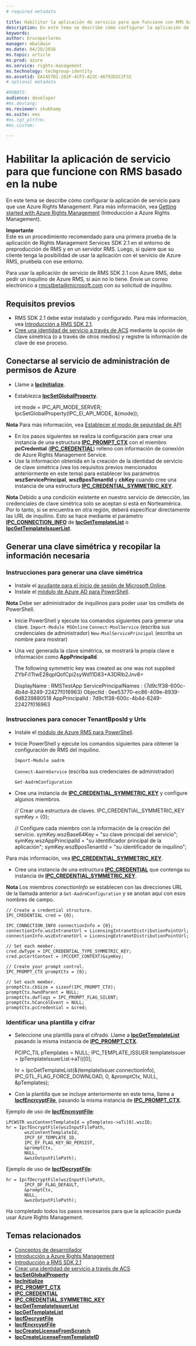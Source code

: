 ```yaml
---
# required metadata

title: Habilitar la aplicación de servicio para que funcione con RMS basado en la nube | Azure RMS
description: En este tema se describe cómo configurar la aplicación de servicio para que use Azure Rights Management.
keywords:
author: bruceperlerms
manager: mbaldwin
ms.date: 04/28/2016
ms.topic: article
ms.prod: azure
ms.service: rights-management
ms.technology: techgroup-identity
ms.assetid: EA1457D1-282F-4CF3-A23C-46793D2C2F32
# optional metadata

#ROBOTS:
audience: developer
#ms.devlang:
ms.reviewer: shubhamp
ms.suite: ems
#ms.tgt_pltfrm:
#ms.custom:

---
```


# Habilitar la aplicación de servicio para que funcione con RMS basado en la nube

En este tema se describe cómo configurar la aplicación de servicio para que use Azure Rights Management. Para más información, vea [Getting started with Azure Rights Management](https://technet.microsoft.com/en-us/library/jj585016.aspx) (Introducción a Azure Rights Management).

**Importante**  
Este es un procedimiento recomendado para una primera prueba de la aplicación de Rights Management Services SDK 2.1 en el entorno de preproducción de RMS y en un servidor RMS. Luego, si quiere que su cliente tenga la posibilidad de usar la aplicación con el servicio de Azure RMS, pruébela con ese entorno.

Para usar la aplicación de servicio de RMS SDK 2.1 con Azure RMS, debe pedir un inquilino de Azure RMS, si aún no lo tiene. Envíe un correo electrónico a <rmcstbeta@microsoft.com> con su solicitud de inquilino.

## Requisitos previos

-   RMS SDK 2.1 debe estar instalado y configurado. Para más información, vea [Introducción a RMS SDK 2.1](getting-started-with-ad-rms-2-0.md).
-   [Cree una identidad de servicio a través de ACS](https://msdn.microsoft.com/en-us/library/gg185924.aspx) mediante la opción de clave simétrica (o a través de otros medios) y registre la información de clave de ese proceso.

## Conectarse al servicio de administración de permisos de Azure

-   Llame a [**IpcInitialize**](/rights-management/sdk/2.1/api/win/functions#msipc_ipcinitialize).
-   Establezca [**IpcSetGlobalProperty**](/rights-management/sdk/2.1/api/win/functions#msipc_ipcsetglobalproperty).


    int mode = IPC_API_MODE_SERVER;
    IpcSetGlobalProperty(IPC_EI_API_MODE, &(mode));


**Nota**  Para más información, vea [Establecer el modo de seguridad de API](setting-the-api-security-mode-api-mode.md)

     

-   En los pasos siguientes se realiza la configuración para crear una instancia de una estructura [**IPC\_PROMPT\_CTX**](/rights-management/sdk/2.1/api/win/ipc_prompt_ctx#msipc_ipc_prompt_ctx) con el miembro **pcCredential** ([**IPC\_CREDENTIAL**](/rights-management/sdk/2.1/api/win/ipc_credential#msipc_ipc_credential)) relleno con información de conexión de Azure Rights Management Service.
-   Use la información obtenida en la creación de la identidad de servicio de clave simétrica (vea los requisitos previos mencionados anteriormente en este tema) para establecer los parámetros **wszServicePrincipal**, **wszBposTenantId** y **cbKey** cuando cree una instancia de una estructura [**IPC\_CREDENTIAL\_SYMMETRIC\_KEY**](/rights-management/sdk/2.1/api/win/ipc_credential#msipc_ipc_credential_symmetric_key).

**Nota**   Debido a una condición existente en nuestro servicio de detección, las credenciales de clave simétrica solo se aceptan si está en Norteamérica. Por lo tanto, si se encuentra en otra región, deberá especificar directamente las URL de inquilino. Esto se hace mediante el parámetro [**IPC\_CONNECTION\_INFO**](/rights-management/sdk/2.1/api/win/ipc_connection_info#msipc_ipc_connection_info) de [**IpcGetTemplateList**](/rights-management/sdk/2.1/api/win/functions#msipc_ipcgettemplatelist) o [**IpcGetTemplateIssuerList**](/rights-management/sdk/2.1/api/win/functions#msipc_ipcgettemplateissuerlist).

## Generar una clave simétrica y recopilar la información necesaria

### Instrucciones para generar una clave simétrica

-   Instale el [ayudante para el inicio de sesión de Microsoft Online](http://go.microsoft.com/fwlink/p/?LinkID=286152).
-   Instale el [módulo de Azure AD para PowerShell](https://bposast.vo.msecnd.net/MSOPMW/8073.4/amd64/AdministrationConfig-en.msi).

**Nota**  Debe ser administrador de inquilinos para poder usar los cmdlets de PowerShell.


-   Inicie PowerShell y ejecute los comandos siguientes para generar una clave.
            `Import-Module MSOnline`
            `Connect-MsolService` (escriba sus credenciales de administrador)
            `New-MsolServicePrincipal` (escriba un nombre para mostrar)
-   Una vez generada la clave simétrica, se mostrará la propia clave e información como **AppPrincipalId**.



    The following symmetric key was created as one was not supplied
    ZYbF/lTtwE28qplQofCpi2syWd11D83+A3DRlb2Jnv8=

    DisplayName : RMSTestApp
    ServicePrincipalNames : {7d9c1f38-600c-4b4d-8249-22427f016963}
    ObjectId : 0ee53770-ec86-409e-8939-6d8239880518
    AppPrincipalId : 7d9c1f38-600c-4b4d-8249-22427f016963



### Instrucciones para conocer **TenantBposId** y **Urls**

-   Instale el [módulo de Azure RMS para PowerShell](https://technet.microsoft.com/en-us/library/jj585012.aspx).
-   Inicie PowerShell y ejecute los comandos siguientes para obtener la configuración de RMS del inquilino.

    `Import-Module aadrm`

    `Connect-AadrmService` (escriba sus credenciales de administrador)

    `Get-AadrmConfiguration`


-   Cree una instancia de [**IPC\_CREDENTIAL\_SYMMETRIC\_KEY**](/rights-management/sdk/2.1/api/win/ipc_credential#msipc_ipc_credential_symmetric_key) y configure algunos miembros.

    // Crear una estructura de claves.
    IPC_CREDENTIAL_SYMMETRIC_KEY symKey = {0};

    // Configure cada miembro con la información de la creación del servicio.
    symKey.wszBase64Key = "su clave principal del servicio";
    symKey.wszAppPrincipalId = "su identificador principal de la aplicación";
    symKey.wszBposTenantId = "su identificador de inquilino";


Para más información, vea [**IPC\_CREDENTIAL\_SYMMETRIC\_KEY**](/rights-management/sdk/2.1/api/win/ipc_credential#msipc_ipc_credential_symmetric_key).

-   Cree una instancia de una estructura [**IPC\_CREDENTIAL**](/rights-management/sdk/2.1/api/win/ipc_credential#msipc_ipc_credential) que contenga su instancia de [**IPC\_CREDENTIAL\_SYMMETRIC\_KEY**](/rights-management/sdk/2.1/api/win/ipc_credential#msipc_ipc_credential_symmetric_key).

**Nota**  Los miembros *conectionInfo* se establecen con las direcciones URL de la llamada anterior a `Get-AadrmConfiguration` y se anotan aquí con esos nombres de campo.

    // Create a credential structure.
    IPC_CREDENTIAL cred = {0};

    IPC_CONNECTION_INFO connectionInfo = {0};
    connectionInfo.wszIntranetUrl = LicensingIntranetDistributionPointUrl;
    connectionInfo.wszExtranetUrl = LicensingExtranetDistributionPointUrl;

    // Set each member.
    cred.dwType = IPC_CREDENTIAL_TYPE_SYMMETRIC_KEY;
    cred.pcCertContext = (PCCERT_CONTEXT)&symKey;

    // Create your prompt control.
    IPC_PROMPT_CTX promptCtx = {0};

    // Set each member.
    promptCtx.cbSize = sizeof(IPC_PROMPT_CTX);
    promptCtx.hwndParent = NULL;
    promptCtx.dwflags = IPC_PROMPT_FLAG_SILENT;
    promptCtx.hCancelEvent = NULL;
    promptCtx.pcCredential = &cred;

### Identificar una plantilla y cifrar

-   Seleccione una plantilla para el cifrado.
    Llame a [**IpcGetTemplateList**](/rights-management/sdk/2.1/api/win/functions#msipc_ipcgettemplatelist) pasando la misma instancia de [**IPC\_PROMPT\_CTX**](/rights-management/sdk/2.1/api/win/ipc_prompt_ctx#msipc_ipc_prompt_ctx).


    PCIPC_TIL pTemplates = NULL;
    IPC_TEMPLATE_ISSUER templateIssuer = (pTemplateIssuerList->aTi)[0];

    hr = IpcGetTemplateList(&(templateIssuer.connectionInfo),
           IPC_GTL_FLAG_FORCE_DOWNLOAD,
           0,
           &promptCtx,
           NULL,
           &pTemplates);


-   Con la plantilla que se incluye anteriormente en este tema, llame a [**IpcfEncrcyptFile**](/rights-management/sdk/2.1/api/win/functions#msipc_ipcfencryptfile), pasando la misma instancia de [**IPC\_PROMPT\_CTX**](/rights-management/sdk/2.1/api/win/ipc_prompt_ctx#msipc_ipc_prompt_ctx).

Ejemplo de uso de [**IpcfEncrcyptFile**](/rights-management/sdk/2.1/api/win/functions#msipc_ipcfencryptfile):

    LPCWSTR wszContentTemplateId = pTemplates->aTi[0].wszID;
    hr = IpcfEncryptFile(wszInputFilePath,
           wszContentTemplateId,
           IPCF_EF_TEMPLATE_ID,
           IPC_EF_FLAG_KEY_NO_PERSIST,
           &promptCtx,
           NULL,
           &wszOutputFilePath);

Ejemplo de uso de [**IpcfDecryptFile**](/rights-management/sdk/2.1/api/win/functions#msipc_ipcfdecryptfile):

    hr = IpcfDecryptFile(wszInputFilePath,
           IPCF_DF_FLAG_DEFAULT,
           &promptCtx,
           NULL,
           &wszOutputFilePath);

Ha completado todos los pasos necesarios para que la aplicación pueda usar Azure Rights Management.

## Temas relacionados

* [Conceptos de desarrollador](ad-rms-concepts-nav.md)
* [Introducción a Azure Rights Management](https://technet.microsoft.com/en-us/library/jj585016.aspx)
* [Introducción a RMS SDK 2.1](getting-started-with-ad-rms-2-0.md)
* [Crear una identidad de servicio a través de ACS](https://msdn.microsoft.com/en-us/library/gg185924.aspx)
* [**IpcSetGlobalProperty**](/rights-management/sdk/2.1/api/win/functions#msipc_ipcsetglobalproperty)
* [**IpcInitialize**](/rights-management/sdk/2.1/api/win/functions#msipc_ipcinitialize)
* [**IPC\_PROMPT\_CTX**](/rights-management/sdk/2.1/api/win/ipc_prompt_ctx#msipc_ipc_prompt_ctx)
* [**IPC\_CREDENTIAL**](/rights-management/sdk/2.1/api/win/ipc_credential#msipc_ipc_credential)
* [**IPC\_CREDENTIAL\_SYMMETRIC\_KEY**](/rights-management/sdk/2.1/api/win/ipc_credential#msipc_ipc_credential_symmetric_key)
* [**IpcGetTemplateIssuerList**](/rights-management/sdk/2.1/api/win/functions#msipc_ipcgettemplateissuerlist)
* [**IpcGetTemplateList**](/rights-management/sdk/2.1/api/win/functions#msipc_ipcgettemplatelist)
* [**IpcfDecryptFile**](/rights-management/sdk/2.1/api/win/functions#msipc_ipcfdecryptfile)
* [**IpcfEncrcyptFile**](/rights-management/sdk/2.1/api/win/functions#msipc_ipcfencryptfile)
* [**IpcCreateLicenseFromScratch**](/rights-management/sdk/2.1/api/win/functions#msipc_ipccreatelicensefromscratch)
* [**IpcCreateLicenseFromTemplateID**](/rights-management/sdk/2.1/api/win/functions#msipc_ipccreatelicensefromtemplateid)
 

 


<!--HONumber=Apr16_HO4-->


